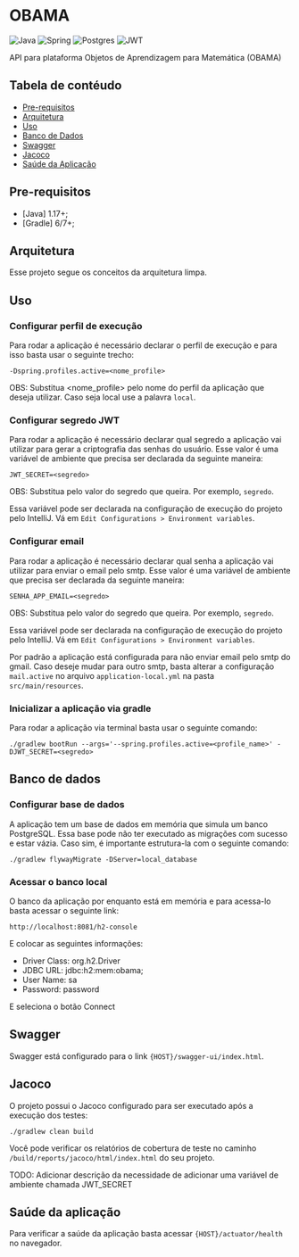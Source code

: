 # OBAMA

![Java](https://img.shields.io/badge/java-%23ED8B00.svg?style=for-the-badge&logo=openjdk&logoColor=white)
![Spring](https://img.shields.io/badge/spring-%236DB33F.svg?style=for-the-badge&logo=spring&logoColor=white)
![Postgres](https://img.shields.io/badge/postgres-%23316192.svg?style=for-the-badge&logo=postgresql&logoColor=white)
![JWT](https://img.shields.io/badge/JWT-black?style=for-the-badge&logo=JSON%20web%20tokens)

API para plataforma Objetos de Aprendizagem para Matemática (OBAMA)

## Tabela de contéudo

- [Pre-requisitos](#pre-requisitos)
- [Arquitetura](#arquitetura)
- [Uso](#uso)
- [Banco de Dados](#banco-de-dados)
- [Swagger](#swagger)
- [Jacoco](#jacoco)
- [Saúde da Aplicação](#saúde-da-aplicação)

## Pre-requisitos
* [Java] 1.17+;
* [Gradle] 6/7+;

## Arquitetura

Esse projeto segue os conceitos da arquitetura limpa.

## Uso

### Configurar perfil de execução

Para rodar a aplicação é necessário declarar o perfil de execução e para isso basta usar o seguinte trecho:

```
-Dspring.profiles.active=<nome_profile>
```

OBS: Substitua <nome_profile> pelo nome do perfil da aplicação que deseja utilizar. Caso seja local use a palavra `local`.

### Configurar segredo JWT

Para rodar a aplicação é necessário declarar qual segredo a aplicação vai utilizar para gerar a criptografia das senhas do usuário. Esse valor é uma variável de ambiente que precisa ser declarada da seguinte maneira:

```
JWT_SECRET=<segredo>
```

OBS: Substitua <segredo> pelo valor do segredo que queira. Por exemplo, `segredo`.

Essa variável pode ser declarada na configuração de execução do projeto pelo IntelliJ. Vá em `Edit Configurations > Environment variables`.

### Configurar email

Para rodar a aplicação é necessário declarar qual senha a aplicação vai utilizar para enviar o email pelo smtp. Esse valor é uma variável de ambiente que precisa ser declarada da seguinte maneira:

```
SENHA_APP_EMAIL=<segredo>
```

OBS: Substitua <segredo> pelo valor do segredo que queira. Por exemplo, `segredo`.

Essa variável pode ser declarada na configuração de execução do projeto pelo IntelliJ. Vá em `Edit Configurations > Environment variables`.

Por padrão a aplicação está configurada para não enviar email pelo smtp do gmail. Caso deseje mudar para outro smtp, basta alterar a configuração `mail.active` no arquivo `application-local.yml` na pasta `src/main/resources`.

### Inicializar a aplicação via gradle

Para rodar a aplicação via terminal basta usar o seguinte comando:

```
./gradlew bootRun --args='--spring.profiles.active=<profile_name>' -DJWT_SECRET=<segredo>
```

## Banco de dados

### Configurar base de dados

A aplicação tem um base de dados em memória que simula um banco PostgreSQL. Essa base  pode não ter executado as migrações com sucesso e estar vázia. Caso sim, é importante estrutura-la com o seguinte comando:

```shell
./gradlew flywayMigrate -DServer=local_database
```

### Acessar o banco local

O banco da aplicação por enquanto está em memória e para acessa-lo basta acessar o seguinte link:

```
http://localhost:8081/h2-console
```

E colocar as seguintes informações:

- Driver Class: org.h2.Driver
- JDBC URL: jdbc:h2:mem:obama;
- User Name: sa
- Password: password

E seleciona o botão Connect

## Swagger

Swagger está configurado para o link `{HOST}/swagger-ui/index.html`.

## Jacoco

O projeto possui o Jacoco configurado para ser executado após a execução dos testes:

```
./gradlew clean build
```

Você pode verificar os relatórios de cobertura de teste no caminho `/build/reports/jacoco/html/index.html` do seu projeto.


TODO: Adicionar descrição da necessidade de adicionar uma variável de ambiente chamada JWT_SECRET

## Saúde da aplicação

Para verificar a saúde da aplicação basta acessar `{HOST}/actuator/health` no navegador.
